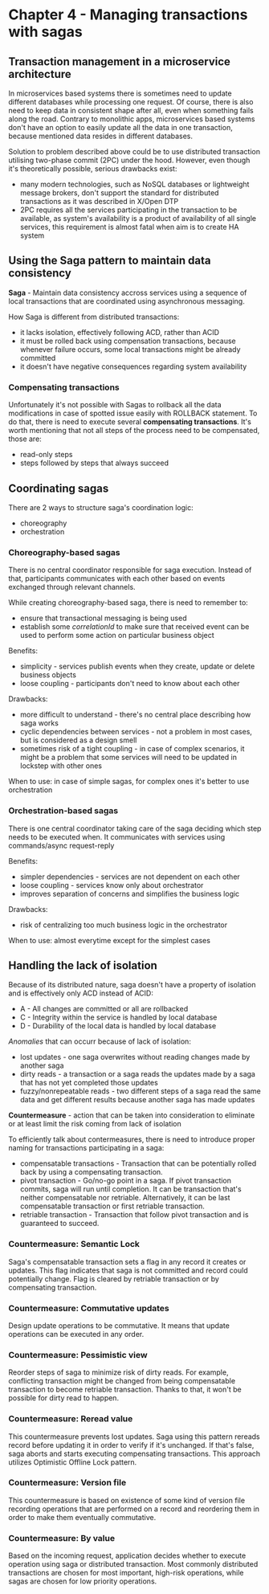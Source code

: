 # Chapter 4 - Managing transactions with sagas

## Transaction management in a microservice architecture

In microservices based systems there is sometimes need to update different databases while processing one request. Of course, there is also need to keep data in consistent shape after all, even when something fails along the road. Contrary to monolithic apps, microservices based systems don't have an option to easily update all the data in one transaction, because mentioned data resides in different databases. 

Solution to problem described above could be to use distributed transaction utilising two-phase commit (2PC) under the hood. However, even though it's theoretically possible, serious drawbacks exist:
- many modern technologies, such as NoSQL databases or lightweight message brokers, don't support the standard for distributed transactions as it was described in X/Open DTP
- 2PC requires all the services participating in the transaction to be available, as system's availability is a product of availability of all single services, this requirement is almost fatal when aim is to create HA system

## Using the Saga pattern to maintain data consistency

**Saga** - Maintain data consistency accross services using a sequence of local transactions that are coordinated using asynchronous messaging.

How Saga is different from distributed transactions:
- it lacks isolation, effectively following ACD, rather than ACID
- it must be rolled back using compensation transactions, because whenever failure occurs, some local transactions might be already committed
- it doesn't have negative consequences regarding system availability

### Compensating transactions

Unfortunately it's not possible with Sagas to rollback all the data modifications in case of spotted issue easily with ROLLBACK statement. To do that, there is need to execute several **compensating transactions**. It's worth mentioning that not all steps of the process need to be compensated, those are:
- read-only steps
- steps followed by steps that always succeed

## Coordinating sagas

There are 2 ways to structure saga's coordination logic:
- choreography
- orchestration

### Choreography-based sagas

There is no central coordinator responsible for saga execution. Instead of that, participants communicates with each other based on events exchanged through relevant channels.

While creating choreography-based saga, there is need to remember to:
- ensure that transactional messaging is being used
- establish some *correlationId* to make sure that received event can be used to perform some action on particular business object

Benefits:
- simplicity - services publish events when they create, update or delete business objects
- loose coupling - participants don't need to know about each other

Drawbacks:
- more difficult to understand - there's no central place describing how saga works
- cyclic dependencies between services - not a problem in most cases, but is considered as a design smell
- sometimes risk of a tight coupling - in case of complex scenarios, it might be a problem that some services will need to be updated in lockstep with other ones

When to use: in case of simple sagas, for complex ones it's better to use orchestration

### Orchestration-based sagas

There is one central coordinator taking care of the saga deciding which step needs to be executed when. It communicates with services using commands/async request-reply 

Benefits:
- simpler dependencies - services are not dependent on each other
- loose coupling - services know only about orchestrator
- improves separation of concerns and simplifies the business logic

Drawbacks:
- risk of centralizing too much business logic in the orchestrator

When to use: almost everytime except for the simplest cases

## Handling the lack of isolation

Because of its distributed nature, saga doesn't have a property of isolation and is effectively only ACD instead of ACID:
- A - All changes are committed or all are rollbacked
- C - Integrity within the service is handled by local database
- D - Durability of the local data is handled by local database

*Anomalies* that can occurr because of lack of isolation:
- lost updates - one saga overwrites without reading changes made by another saga
- dirty reads - a transaction or a saga reads the updates made by a saga that has not yet completed those updates
- fuzzy/nonrepeatable reads - two different steps of a saga read the same data and get different results because another saga has made updates

**Countermeasure** - action that can be taken into consideration to eliminate or at least limit the risk coming from lack of isolation

To efficiently talk about contermeasures, there is need to introduce proper naming for transactions participating in a saga:
- compensatable transactions - Transaction that can be potentially rolled back by using a compensating transaction.
- pivot transaction - Go/no-go point in a saga. If pivot transaction commits, saga will run until completion. It can be transaction that's neither compensatable nor retriable. Alternatively, it can be last compensatable transaction or first retriable transaction.
- retriable transaction - Transaction that follow pivot transaction and is guaranteed to succeed.

### Countermeasure: Semantic Lock

Saga's compensatable transaction sets a flag in any record it creates or updates. This flag indicates that saga is not committed and record could potentially change. Flag is cleared by retriable transaction or by compensating transaction.

### Countermeasure: Commutative updates

Design update operations to be commutative. It means that update operations can be executed in any order.

### Countermeasure: Pessimistic view

Reorder steps of saga to minimize risk of dirty reads. For example, conflicting transaction might be changed from being compensatable transaction to become retriable transaction. Thanks to that, it won't be possible for dirty read to happen.

### Countermeasure: Reread value

This countermeasure prevents lost updates. Saga using this pattern rereads record before updating it in order to verify if it's unchanged. If that's false, saga aborts and starts executing compensating transactions. This approach utilizes Optimistic Offline Lock pattern.

### Countermeasure: Version file

This countermeasure is based on existence of some kind of version file recording operations that are performed on a record and reordering them in order to make them eventually commutative.

### Countermeasure: By value

Based on the incoming request, application decides whether to execute operation using saga or distributed transaction. Most commonly distributed transactions are chosen for most important, high-risk operations, while sagas are chosen for low priority operations.
